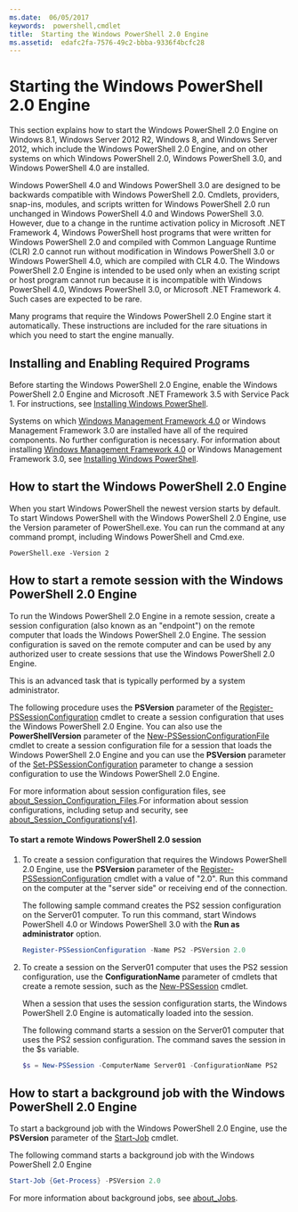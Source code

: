 ```yaml
---
ms.date:  06/05/2017
keywords:  powershell,cmdlet
title:  Starting the Windows PowerShell 2.0 Engine
ms.assetid:  edafc2fa-7576-49c2-bbba-9336f4bcfc28
---
```


# Starting the Windows PowerShell 2.0 Engine

This section explains how to start the Windows PowerShell 2.0 Engine on Windows 8.1, Windows Server
2012 R2, Windows 8, and Windows Server 2012, which include the Windows PowerShell 2.0 Engine, and
on other systems on which Windows PowerShell 2.0, Windows PowerShell 3.0, and Windows PowerShell
4.0 are installed.

Windows PowerShell 4.0 and Windows PowerShell 3.0 are designed to be backwards compatible with
Windows PowerShell 2.0. Cmdlets, providers, snap-ins, modules, and scripts written for Windows
PowerShell 2.0 run unchanged in Windows PowerShell 4.0 and Windows PowerShell 3.0. However, due to
a change in the runtime activation policy in Microsoft .NET Framework 4, Windows PowerShell host
programs that were written for Windows PowerShell 2.0 and compiled with Common Language Runtime
(CLR) 2.0 cannot run without modification in Windows PowerShell 3.0 or Windows PowerShell 4.0,
which are compiled with CLR 4.0. The Windows PowerShell 2.0 Engine is intended to be used only when
an existing script or host program cannot run because it is incompatible with Windows PowerShell
4.0, Windows PowerShell 3.0, or Microsoft .NET Framework 4. Such cases are expected to be rare.

Many programs that require the Windows PowerShell 2.0 Engine start it automatically. These
instructions are included for the rare situations in which you need to start the engine manually.

## Installing and Enabling Required Programs

Before starting the Windows PowerShell 2.0 Engine, enable the Windows PowerShell 2.0 Engine and
Microsoft .NET Framework 3.5 with Service Pack 1. For instructions, see
[Installing Windows PowerShell](Installing-Windows-PowerShell.md).

Systems on which [Windows Management Framework 4.0](http://go.microsoft.com/fwlink/?LinkID=293881)
or Windows Management Framework 3.0 are installed have all of the required components. No further
configuration is necessary. For information about installing [Windows Management Framework
4.0](http://go.microsoft.com/fwlink/?LinkID=293881) or Windows Management Framework 3.0, see
[Installing Windows PowerShell](Installing-Windows-PowerShell.md).

## How to start the Windows PowerShell 2.0 Engine

When you start Windows PowerShell the newest version starts by default. To start Windows PowerShell
with the Windows PowerShell 2.0 Engine, use the Version parameter of PowerShell.exe. You can run
the command at any command prompt, including Windows PowerShell and Cmd.exe.

```
PowerShell.exe -Version 2
```

## How to start a remote session with the Windows PowerShell 2.0 Engine

To run the Windows PowerShell 2.0 Engine in a remote session, create a session configuration (also
known as an "endpoint") on the remote computer that loads the Windows PowerShell 2.0 Engine. The
session configuration is saved on the remote computer and can be used by any authorized user to
create sessions that use the Windows PowerShell 2.0 Engine.

This is an advanced task that is typically performed by a system administrator.

The following procedure uses the **PSVersion** parameter of the
[Register-PSSessionConfiguration](https://technet.microsoft.com/library/e9152ae2-bd6d-4056-9bc7-dc1893aa29ea)
cmdlet to create a session configuration that uses the Windows PowerShell 2.0 Engine. You can also
use the **PowerShellVersion** parameter of the
[New-PSSessionConfigurationFile](https://technet.microsoft.com/library/5f3e3633-6e90-479c-aea9-ba45a1954866)
cmdlet to create a session configuration file for a session that loads the Windows PowerShell 2.0
Engine and you can use the **PSVersion** parameter of the
[Set-PSSessionConfiguration](https://technet.microsoft.com/library/b21fbad3-1759-4260-b206-dcb8431cd6ea)
parameter to change a session configuration to use the Windows PowerShell 2.0 Engine.

For more information about session configuration files, see
[about_Session_Configuration_Files](https://technet.microsoft.com/library/c7217447-1ebf-477b-a8ef-4dbe9a1473b8).For
information about session configurations, including setup and security, see
[about_Session_Configurations[v4]](https://technet.microsoft.com/library/a2fbe12a-350c-4d04-be50-24102824e3ab).

#### To start a remote Windows PowerShell 2.0 session

1. To create a session configuration that requires the Windows PowerShell 2.0 Engine, use the
   **PSVersion** parameter of the
   [Register-PSSessionConfiguration](https://technet.microsoft.com/library/e9152ae2-bd6d-4056-9bc7-dc1893aa29ea)
   cmdlet with a value of "2.0". Run this command on the computer at the "server side" or receiving
   end of the connection.

   The following sample command creates the PS2 session configuration on the Server01 computer. To
   run this command, start Windows PowerShell 4.0 or Windows PowerShell 3.0 with the **Run as
   administrator** option.

   ```powershell
   Register-PSSessionConfiguration -Name PS2 -PSVersion 2.0
   ```

2. To create a session on the Server01 computer that uses the PS2 session configuration, use the
   **ConfigurationName** parameter of cmdlets that create a remote session, such as the
   [New-PSSession](https://technet.microsoft.com/library/76f6628c-054c-4eda-ba7a-a6f28daaa26f)
   cmdlet.

   When a session that uses the session configuration starts, the Windows PowerShell 2.0 Engine is
   automatically loaded into the session.

   The following command starts a session on the Server01 computer that uses the PS2 session
   configuration. The command saves the session in the $s variable.

   ```powershell
   $s = New-PSSession -ComputerName Server01 -ConfigurationName PS2
   ```

## How to start a background job with the Windows PowerShell 2.0 Engine

To start a background job with the Windows PowerShell 2.0 Engine, use the **PSVersion** parameter
of the
[Start-Job](https://technet.microsoft.com/library/2bc04935-0deb-4ec0-b856-d7290cca6442)
cmdlet.

The following command starts a background job with the Windows PowerShell 2.0 Engine

```powershell
Start-Job {Get-Process} -PSVersion 2.0
```

For more information about background jobs, see
[about_Jobs](/powershell/module/microsoft.powershell.core/about/about_jobs).